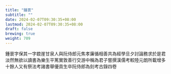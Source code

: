 ```yaml
---
title: "鍾褱"
subtitle: ""
date: 2024-02-07T09:30:35+08:00
lastmod: 2024-02-07T09:30:35+08:00
draft: false
brewing: true
weight: 709
---
```



鍾褱字保其一字菣崖甘泉人與阮侍郎元焦孝廉循相善共為經學旦夕討論務求於是君淡然無欲以讀書為樂生平篤實敦善行交游中稱為君子嘗撰漢儒考較陸元朗所載增多十餘人又有祭法考諸書舉優貢生卒阮侍郎為刻考古錄四卷